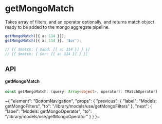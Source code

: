
# getMongoMatch

Takes array of filters, and an operator optionally, and returns match object ready to be added to the mongo aggregate pipeline.

```ts
getMongoMatch([{ a: 114 }]);
getMongoMatch([{ a: 114 }], '$or');

// [{ $match: { $and: [{ a: 114 }] } }]
// [{ $match: { $or: [{ a: 114 }] } }]
```

## API

#### getMongoMatch

```ts
const getMongoMatch: (query: Array<object>, operator?: TMatchOperator) => Array<TMatch>;
```


~{
  "element": "BottomNavigation",
  "props": {
    "previous": {
      "label": "Models: getMongoFilters",
      "to": "/library/models/use/getMongoFilters"
    },
    "next": {
      "label": "Models: getMongoOperator",
      "to": "/library/models/use/getMongoOperator"
    }
  }
}~
